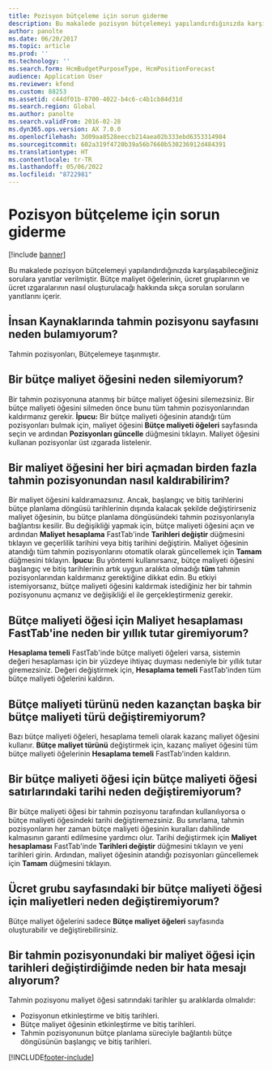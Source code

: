 ```yaml
---
title: Pozisyon bütçeleme için sorun giderme
description: Bu makalede pozisyon bütçelemeyi yapılandırdığınızda karşılaşabileceğiniz sorulara yanıtlar verilmiştir. Bütçe maliyet öğelerinin, ücret gruplarının ve ücret ızgaralarının nasıl oluşturulacağı hakkında sıkça sorulan soruların yanıtlarını içerir.
author: panolte
ms.date: 06/20/2017
ms.topic: article
ms.prod: ''
ms.technology: ''
ms.search.form: HcmBudgetPurposeType, HcmPositionForecast
audience: Application User
ms.reviewer: kfend
ms.custom: 88253
ms.assetid: c44df01b-8700-4022-b4c6-c4b1cb84d31d
ms.search.region: Global
ms.author: panolte
ms.search.validFrom: 2016-02-28
ms.dyn365.ops.version: AX 7.0.0
ms.openlocfilehash: 3d09aa8528eeccb214aea02b333ebd6353314984
ms.sourcegitcommit: 602a319f4720b39a56b7660b530236912d484391
ms.translationtype: HT
ms.contentlocale: tr-TR
ms.lasthandoff: 05/06/2022
ms.locfileid: "8722981"
---
```

# <a name="position-budgeting-troubleshooting"></a>Pozisyon bütçeleme için sorun giderme

[!include [banner](../includes/banner.md)]

Bu makalede pozisyon bütçelemeyi yapılandırdığınızda karşılaşabileceğiniz sorulara yanıtlar verilmiştir. Bütçe maliyet öğelerinin, ücret gruplarının ve ücret ızgaralarının nasıl oluşturulacağı hakkında sıkça sorulan soruların yanıtlarını içerir. 

## <a name="why-cant-i-find-the-forecast-position-page-in-human-resources"></a>İnsan Kaynaklarında tahmin pozisyonu sayfasını neden bulamıyorum?

Tahmin pozisyonları, Bütçelemeye taşınmıştır.

## <a name="why-cant-i-delete-a-budget-cost-element"></a>Bir bütçe maliyet öğesini neden silemiyorum?
Bir tahmin pozisyonuna atanmış bir bütçe maliyet öğesini silemezsiniz. Bir bütçe maliyeti öğesini silmeden önce bunu tüm tahmin pozisyonlarından kaldırmanız gerekir. **İpucu:** Bir bütçe maliyeti öğesinin atandığı tüm pozisyonları bulmak için, maliyet öğesini **Bütçe maliyeti öğeleri** sayfasında seçin ve ardından **Pozisyonları güncelle** düğmesini tıklayın. Maliyet öğesini kullanan pozisyonlar üst ızgarada listelenir.

## <a name="how-can-i-remove-a-cost-element-from-multiple-forecast-positions-without-opening-each-one"></a>Bir maliyet öğesini her biri açmadan birden fazla tahmin pozisyonundan nasıl kaldırabilirim?
Bir maliyet öğesini kaldıramazsınız. Ancak, başlangıç ve bitiş tarihlerini bütçe planlama döngüsü tarihlerinin dışında kalacak şekilde değiştirirseniz maliyet öğesinin, bu bütçe planlama döngüsündeki tahmin pozisyonlarıyla bağlantısı kesilir. Bu değişikliği yapmak için, bütçe maliyeti öğesini açın ve ardından **Maliyet hesaplama** FastTab'inde **Tarihleri değiştir** düğmesini tıklayın ve geçerlilik tarihini veya bitiş tarihini değiştirin. Maliyet öğesinin atandığı tüm tahmin pozisyonlarını otomatik olarak güncellemek için **Tamam** düğmesini tıklayın. **İpucu:** Bu yöntemi kullanırsanız, bütçe maliyeti öğesini başlangıç ve bitiş tarihlerinin artık uygun aralıkta olmadığı **tüm** tahmin pozisyonlarından kaldırmanız gerektiğine dikkat edin. Bu etkiyi istemiyorsanız, bütçe maliyeti öğesini kaldırmak istediğiniz her bir tahmin pozisyonunu açmanız ve değişikliği el ile gerçekleştirmeniz gerekir.

## <a name="why-cant-i-enter-an-annual-amount-on-the-cost-calculation-fasttab-for-the-budget-cost-element"></a>Bütçe maliyeti öğesi için Maliyet hesaplaması FastTab'ine neden bir yıllık tutar giremiyorum?
**Hesaplama temeli** FastTab'inde bütçe maliyeti öğeleri varsa, sistemin değeri hesaplaması için bir yüzdeye ihtiyaç duyması nedeniyle bir yıllık tutar giremezsiniz. Değeri değiştirmek için, **Hesaplama temeli** FastTab'inden tüm bütçe maliyeti öğelerini kaldırın.

## <a name="why-cant-i-change-the-budget-cost-type-from-earning-to-another-budget-cost-type"></a>Bütçe maliyeti türünü neden kazançtan başka bir bütçe maliyeti türü değiştiremiyorum?
Bazı bütçe maliyeti öğeleri, hesaplama temeli olarak kazanç maliyet öğesini kullanır. **Bütçe maliyet türünü** değiştirmek için, kazanç maliyet öğesini tüm bütçe maliyeti öğelerinin **Hesaplama temeli** FastTab'inden kaldırın.

## <a name="why-cant-i-change-the-date-on-budget-cost-element-lines-for-a-budget-cost-element"></a>Bir bütçe maliyeti öğesi için bütçe maliyeti öğesi satırlarındaki tarihi neden değiştiremiyorum?
Bir bütçe maliyeti öğesi bir tahmin pozisyonu tarafından kullanılıyorsa o bütçe maliyeti öğesindeki tarihi değiştiremezsiniz. Bu sınırlama, tahmin pozisyonların her zaman bütçe maliyeti öğesinin kuralları dahilinde kalmasının garanti edilmesine yardımcı olur. Tarihi değiştirmek için **Maliyet hesaplaması** FastTab'inde **Tarihleri değiştir** düğmesini tıklayın ve yeni tarihleri girin. Ardından, maliyet öğesinin atandığı pozisyonları güncellemek için **Tamam** düğmesini tıklayın.

## <a name="why-cant-i-change-the-costs-for-a-budget-cost-element-on-the-compensation-group-page"></a>Ücret grubu sayfasındaki bir bütçe maliyeti öğesi için maliyetleri neden değiştiremiyorum?
Bütçe maliyet öğelerini sadece **Bütçe maliyet öğeleri** sayfasında oluşturabilir ve değiştirebilirsiniz.

## <a name="why-do-i-receive-an-error-message-when-i-change-the-dates-for-a-cost-element-on-a-forecast-position"></a>Bir tahmin pozisyonundaki bir maliyet öğesi için tarihleri değiştirdiğimde neden bir hata mesajı alıyorum?
Tahmin pozisyonu maliyet öğesi satırındaki tarihler şu aralıklarda olmalıdır:

-   Pozisyonun etkinleştirme ve bitiş tarihleri.
-   Bütçe maliyet öğesinin etkinleştirme ve bitiş tarihleri.
-   Tahmin pozisyonunun bütçe planlama süreciyle bağlantılı bütçe döngüsünün başlangıç ve bitiş tarihleri.






[!INCLUDE[footer-include](../../includes/footer-banner.md)]
